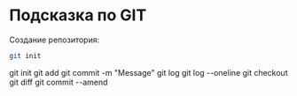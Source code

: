 # Подсказка по GIT
Создание репозитория:
```sh
git init
```
git init
git add
git commit -m "Message"
git log
git log --oneline
git checkout
git diff
git commit --amend
